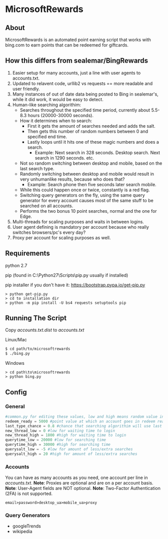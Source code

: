 # MicrosoftRewards
## About
MicrosoftRewards is an automated point earning script that works with bing.com to earn points that can be redeemed for giftcards.

## How this differs from sealemar/BingRewards
1. Easier setup for many accounts, just a line with user agents to accounts.txt.
2. Updated to relavent code, urllib2 vs requests == more readable and user friendly.
3. Many instances of out of date data being posted to Bing in sealemar's, while it did work, it would be easy to detect.
4. Human-like searching algorithim:
	- Searches throughout the specified time period, currently about 5.5-8.3 hours (20000-30000 seconds).
	- How it determines when to search:
		- First it gets the amount of searches needed and adds the salt.
		- Then gets this number of random numbers between 0 and specified end time.
		- Lastly loops until it hits one of these magic numbers and does a search.
			- Example: Next search in 328 seconds. Desktop search. Next search in 1290 seconds. etc.
	- Not so random switching between desktop and mobile, based on the last search type.
	- Randomly switching between desktop and mobile would result in very unhumanlike results, because who does that?
		- Example: Search phone then five seconds later search mobile. 
	- While this could happen once or twice, constantly is a red flag.
	- Switching query generators on the fly, using the same query generator for every account causes most of the same stuff to be searched on all accounts.
	- Performs the two bonus 10 point searches, normal and the one for Edge.
5. Multi-threads for scaling purposes and waits in between logins.
6. User agent defining is mandatory per account because who really switches browsers/pc's every day?
7. Proxy per account for scaling purposes as well.

## Requirements
python 2.7

pip (found in C:\Python27\Scripts\pip.py usually if installed)

pip installer if you don't have it: https://bootstrap.pypa.io/get-pip.py
```
> python get-pip.py
> cd to installation dir
> python -m pip install -U bs4 requests setuptools pip
```

## Running The Script
Copy *accounts.txt.dist* to *accounts.txt*  

Linux/Mac
```bash
$ cd path/to/microsoftrewards
$ ./bing.py
```
Windows
```
> cd path\to\microsoftrewards
> python bing.py
```
## Config

### General
```python
#common.py for editing these values, low and high means random value in between the two
redeem_ready = 5000 #point value at which an account goes in redeem ready section of report
last_type_chance = 0.8 #chance that searching algorithim will use last type search
new_thread_low = 0 #low for waiting time to login
new_thread_high = 1800 #high for waiting time to login
querytime_low = 20000 #low for searching time
querytime_high = 30000 #high for searching time
querysalt_low = -5 #low for amount of less/extra searches
querysalt_high = 20 #high for amount of less/extra searches
```

### Accounts
You can have as many accounts as you need, one account per line in *accounts.txt*. 
**Note**: Proxies are optional and are on a per account basis. 
**Note**: User-Agent fields are NOT optional.
**Note**: Two-Factor Authentication (2FA) is not supported.
```
email>password>desktop_ua>mobile_ua>proxy
```

### Query Generators
- googleTrends
- wikipedia
